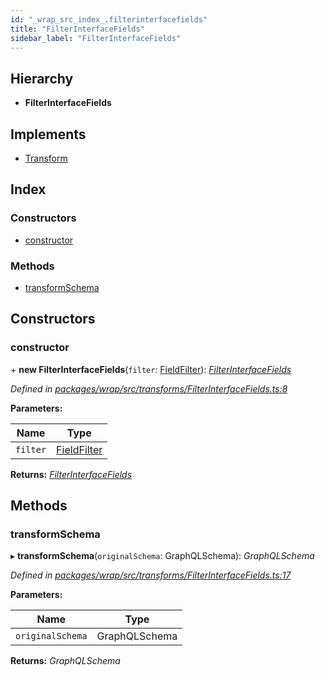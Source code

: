 ```yaml
---
id: "_wrap_src_index_.filterinterfacefields"
title: "FilterInterfaceFields"
sidebar_label: "FilterInterfaceFields"
---
```


## Hierarchy

* **FilterInterfaceFields**

## Implements

* [Transform](/docs/api/interfaces/_utils_src_index_.transform)

## Index

### Constructors

* [constructor](_wrap_src_index_.filterinterfacefields.md#constructor)

### Methods

* [transformSchema](_wrap_src_index_.filterinterfacefields.md#transformschema)

## Constructors

###  constructor

\+ **new FilterInterfaceFields**(`filter`: [FieldFilter](../modules/_utils_src_index_.md#fieldfilter)): *[FilterInterfaceFields](_wrap_src_index_.filterinterfacefields)*

*Defined in [packages/wrap/src/transforms/FilterInterfaceFields.ts:8](https://github.com/ardatan/graphql-tools/blob/master/packages/wrap/src/transforms/FilterInterfaceFields.ts#L8)*

**Parameters:**

Name | Type |
------ | ------ |
`filter` | [FieldFilter](../modules/_utils_src_index_.md#fieldfilter) |

**Returns:** *[FilterInterfaceFields](_wrap_src_index_.filterinterfacefields)*

## Methods

###  transformSchema

▸ **transformSchema**(`originalSchema`: GraphQLSchema): *GraphQLSchema*

*Defined in [packages/wrap/src/transforms/FilterInterfaceFields.ts:17](https://github.com/ardatan/graphql-tools/blob/master/packages/wrap/src/transforms/FilterInterfaceFields.ts#L17)*

**Parameters:**

Name | Type |
------ | ------ |
`originalSchema` | GraphQLSchema |

**Returns:** *GraphQLSchema*
